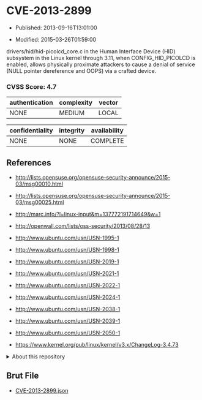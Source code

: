# CVE-2013-2899

- Published: 2013-09-16T13:01:00

- Modified: 2015-03-26T01:59:00

drivers/hid/hid-picolcd_core.c in the Human Interface Device (HID) subsystem in the Linux kernel through 3.11, when CONFIG_HID_PICOLCD is enabled, allows physically proximate attackers to cause a denial of service (NULL pointer dereference and OOPS) via a crafted device.

### CVSS Score: **4.7**

| authentication | complexity | vector |
| --- | --- | --- |
| NONE | MEDIUM | LOCAL |

| confidentiality | integrity | availability |
| --- | --- | --- |
| NONE | NONE | COMPLETE |

## References

* http://lists.opensuse.org/opensuse-security-announce/2015-03/msg00010.html

* http://lists.opensuse.org/opensuse-security-announce/2015-03/msg00025.html

* http://marc.info/?l=linux-input&m=137772191714649&w=1

* http://openwall.com/lists/oss-security/2013/08/28/13

* http://www.ubuntu.com/usn/USN-1995-1

* http://www.ubuntu.com/usn/USN-1998-1

* http://www.ubuntu.com/usn/USN-2019-1

* http://www.ubuntu.com/usn/USN-2021-1

* http://www.ubuntu.com/usn/USN-2022-1

* http://www.ubuntu.com/usn/USN-2024-1

* http://www.ubuntu.com/usn/USN-2038-1

* http://www.ubuntu.com/usn/USN-2039-1

* http://www.ubuntu.com/usn/USN-2050-1

* https://www.kernel.org/pub/linux/kernel/v3.x/ChangeLog-3.4.73

<details>
<summary>About this repository</summary> 

  This repository is part of the project [Live Hack CVE](https://github.com/Live-Hack-CVE). Main website can be found [www.live-hack.org](https://www.live-hack.org) 
  
  Made by [Sn0wAlice](https://github.com/Sn0wAlice) for the people that care about security and need to have a feed of the latest CVEs. Hope you enjoy it, don't forget to star the repo and follow me on [Twitter](https://twitter.com/Sn0wAlice) and [Github](https://github.com/Sn0wAlice). And that is my [personnal website](https://www.alice-snow.me/)

  - [Home Page](https://github.com/Live-Hack-CVE)
  - [Framework](https://github.com/Live-Hack-CVE/cve-framework)
  - [CVE database](https://github.com/Live-Hack-CVE/full_database)
  - [Changelog](https://github.com/Live-Hack-CVE/Changelog)
</details>

## Brut File

* [CVE-2013-2899.json](https://raw.githubusercontent.com/Live-Hack-CVE/full_database/main/cves/2013/CVE-2013-2899.json)

